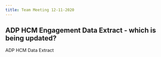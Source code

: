 ```yaml
---
title: Team Meeting 12-11-2020
---
```


## ADP HCM Engagement Data Extract  - which is being updated?
ADP HCM Data Extract
